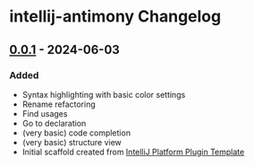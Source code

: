 <!-- Keep a Changelog guide -> https://keepachangelog.com -->

# intellij-antimony Changelog

## [0.0.1] - 2024-06-03

### Added

* Syntax highlighting with basic color settings
* Rename refactoring
* Find usages
* Go to declaration
* (very basic) code completion
* (very basic) structure view
* Initial scaffold created from [IntelliJ Platform Plugin Template](https://github.com/JetBrains/intellij-platform-plugin-template)

[Unreleased]: https://github.com/dweindl/intellij-antimony/compare/v0.0.1...HEAD
[0.0.1]: https://github.com/dweindl/intellij-antimony/commits/v0.0.1

